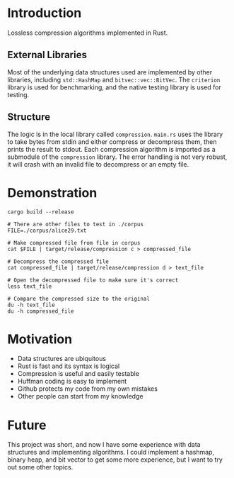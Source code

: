 # Introduction
Lossless compression algorithms implemented in Rust. 
## External Libraries
Most of the underlying data structures used are implemented by other libraries, including `std::HashMap` and `bitvec::vec::BitVec`. The `criterion` library is used for benchmarking, and the native testing library is used for testing. 
## Structure 
The logic is in the local library called `compression`. `main.rs` uses the library to take bytes from stdin and either compress or decompress them, then prints the result to stdout. Each compression algorithm is imported as a submodule of the `compression` library. 
The error handling is not very robust, it will crash with an invalid file to decompress or an empty file. 

# Demonstration
```
cargo build --release

# There are other files to test in ./corpus
FILE=./corpus/alice29.txt

# Make compressed file from file in corpus
cat $FILE | target/release/compression c > compressed_file

# Decompress the compressed file
cat compressed_file | target/release/compression d > text_file

# Open the decompressed file to make sure it's correct
less text_file

# Compare the compressed size to the original
du -h text_file
du -h compressed_file
```

# Motivation
- Data structures are ubiquitous 
- Rust is fast and its syntax is logical 
- Compression is useful and easily testable
- Huffman coding is easy to implement
- Github protects my code from my own mistakes
- Other people can start from my knowledge

# Future
This project was short, and now I have some experience with data structures and implementing algorithms. I could implement a hashmap, binary heap, and bit vector to get some more experience, but I want to try out some other topics.
